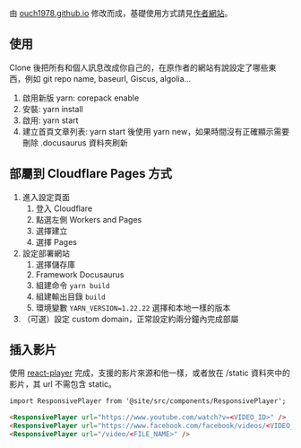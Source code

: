 由 [ouch1978.github.io](https://github.com/Ouch1978/ouch1978.github.io) 修改而成，基礎使用方式請見[作者網站](https://ouch1978.github.io/)。

## 使用

Clone 後把所有和個人訊息改成你自己的，在原作者的網站有說設定了哪些東西，例如 git repo name, baseurl, Giscus, algolia...

1. 啟用新版 yarn: corepack enable
2. 安裝: yarn install
3. 啟用: yarn start
4. 建立首頁文章列表: yarn start 後使用 yarn new，如果時間沒有正確顯示需要刪除 .docusaurus 資料夾刷新

## 部屬到 Cloudflare Pages 方式

1. 進入設定頁面
   1. 登入 Cloudflare
   2. 點選左側 Workers and Pages
   3. 選擇建立
   4. 選擇 Pages
2. 設定部署網站
   1. 選擇儲存庫
   2. Framework Docusaurus
   3. 組建命令 `yarn build`
   4. 組建輸出目錄 `build`
   5. 環境變數 `YARN_VERSION=1.22.22` 選擇和本地一樣的版本
3. （可選）設定 custom domain，正常設定約兩分鐘內完成部屬

## 插入影片

使用 [react-player](https://github.com/cookpete/react-player) 完成，支援的影片來源和他一樣，或者放在 /static 資料夾中的影片，其 url 不需包含 static。

```md
import ResponsivePlayer from '@site/src/components/ResponsivePlayer';

<ResponsivePlayer url="https://www.youtube.com/watch?v=<VIDEO_ID>" />
<ResponsivePlayer url="https://www.facebook.com/facebook/videos/<VIDEO_ID>/" />
<ResponsivePlayer url="/video/<FILE_NAME>" />
```

